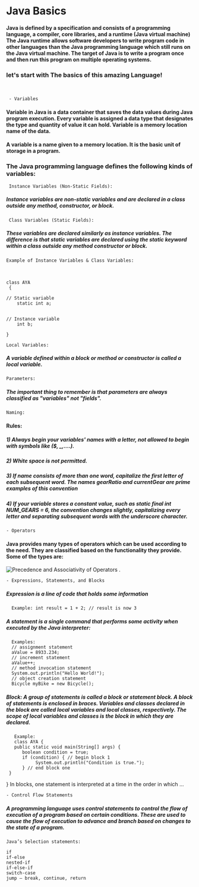 # Java Basics

#### Java is defined by a specification and consists of a programming language, a compiler, core libraries, and a runtime (Java virtual machine) The Java runtime allows software developers to write program code in other languages than the Java programming language which still runs on the Java virtual machine. The target of Java is to write a program once and then run this program on multiple operating systems.
### let's start with The basics of this amazing Language!
<br>
 
     - Variables
#### Variable in Java is a data container that saves the data values during Java program execution. Every variable is assigned a data type that designates the type and quantity of value it can hold. Variable is a memory location name of the data.

#### A variable is a name given to a memory location. It is the basic unit of storage in a program.

### The Java programming language defines the following kinds of variables:

     Instance Variables (Non-Static Fields): 
##### Instance variables are non-static variables and are declared in a class outside any method, constructor, or block.

     Class Variables (Static Fields):
##### These variables are declared similarly as instance variables. The difference is that static variables are declared using the static keyword within a class outside any method constructor or block.

    Example of Instance Variables & Class Variables:
<br>        
    
    class AYA         
     {      
    
    // Static variable
        static int a; 
    
    
    // Instance variable    
        int b;        
    
    }    

    Local Variables: 
##### A variable defined within a block or method or constructor is called a local variable.

    Parameters:
##### The important thing to remember is that parameters are always classified as "variables" not "fields".

    Naming:
#### Rules:
##### 1) Always begin your variables' names with a letter, not allowed to begin with symbols like ($, _,....).
##### 2) White space is not permitted.
##### 3) If name consists of more than one word, capitalize the first letter of each subsequent word. The names gearRatio and currentGear are prime examples of this convention
##### 4) If your variable stores a constant value, such as static final int NUM_GEARS = 6, the convention changes slightly, capitalizing every letter and separating subsequent words with the underscore character.

    - Operators
#### Java provides many types of operators which can be used according to the need. They are classified based on the functionality they provide. Some of the types are:
 ![Precedence and Associativity of Operators](https://media.geeksforgeeks.org/wp-content/uploads/operators.png) .



    - Expressions, Statements, and Blocks
#####  Expression is a line of code that holds some information
      Example: int result = 1 + 2; // result is now 3
##### A statement is a single command that performs some activity when executed by the Java interpreter:      
      Examples: 
      // assignment statement
      aValue = 8933.234;
      // increment statement
      aValue++;
      // method invocation statement
      System.out.println("Hello World!");
      // object creation statement
      Bicycle myBike = new Bicycle();
 ##### Block: A group of statements is called a block or statement block. A block of statements is enclosed in braces. Variables and classes declared in the block are called local variables and local classes, respectively. The scope of local variables and classes is the block in which they are declared.
       Example:
       class AYA {
       public static void main(String[] args) {
          boolean condition = true;
          if (condition) { // begin block 1
               System.out.println("Condition is true.");
          } // end block one
     }
}
In blocks, one statement is interpreted at a time in the order in which ...

    - Control Flow Statements

##### A programming language uses control statements to control the flow of execution of a program based on certain conditions. These are used to cause the flow of execution to advance and branch based on changes to the state of a program. 

    Java’s Selection statements: 

    if
    if-else
    nested-if
    if-else-if
    switch-case
    jump – break, continue, return
